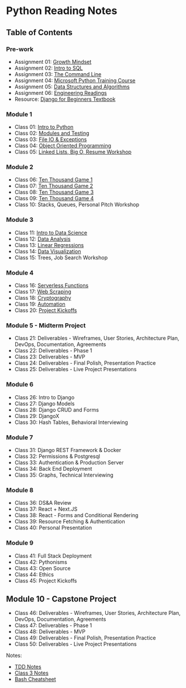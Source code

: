 
# Python Reading Notes

## Table of Contents

### Pre-work

- Assignment 01: [Growth Mindset](growthmindset.md)
- Assignment 02: [Intro to SQL](intro_to_SQL.md)
- Assignment 03: [The Command Line](thecommandline.md)
- Assignment 04: [Microsoft Python Training Course](pythontraining.md)
- Assignment 05: [Data Structures and Algorithms](data.md)
- Assignment 06: [Engineering Readings](engineer.md)
- Resource: [Django for Beginners Textbook](book-django-for-beginners.pdf)


### Module 1

- Class 01: [Intro to Python](1.md)
- Class 02: [Modules and Testing](2.md)
- Class 03: [File IO & Exceptions](3.md)
- Class 04: [Object Oriented Programming](4.md)
- Class 05: [Linked Lists, Big O, Resume Workshop](5.md)

### Module 2

- Class 06: [Ten Thousand Game 1](6.md)
- Class 07: [Ten Thousand Game 2](7.md)
- Class 08: [Ten Thousand Game 3](8.md)
- Class 09: [Ten Thousand Game 4](9.md)
- Class 10: Stacks, Queues, Personal Pitch Workshop

### Module 3

- Class 11: [Intro to Data Science](11.md)
- Class 12: [Data Analysis](12.md)
- Class 13: [Linear Regressions](13.md)
- Class 14: [Data Visualization](14.md)
- Class 15: Trees, Job Search Workshop

### Module 4

- Class 16: [Serverless Functions](16.md)
- Class 17: [Web Scraping](17.md)
- Class 18: [Cryptography](18.md) 
- Class 19: [Automation](19.md)
- Class 20: [Project Kickoffs](20.md)

### Module 5 - Midterm Project

- Class 21: Deliverables - Wireframes, User Stories, Architecture Plan, DevOps, Documentation, Agreements
- Class 22: Deliverables - Phase 1
- Class 23: Deliverables - MVP
- Class 24: Deliverables - Final Polish, Presentation Practice
- Class 25: Deliverables - Live Project Presentations

### Module 6
- Class 26: Intro to Django
- Class 27: Django Models
- Class 28: Django CRUD and Forms
- Class 29: DjangoX
- Class 30: Hash Tables, Behavioral Interviewing

### Module 7
- Class 31: Django REST Framework & Docker
- Class 32: Permissions & Postgresql
- Class 33: Authentication & Production Server
- Class 34: Back End Deployment
- Class 35: Graphs, Technical Interviewing

### Module 8
- Class 36: DS&A Review
- Class 37: React + Next.JS
- Class 38: React - Forms and Conditional Rendering
- Class 39: Resource Fetching & Authentication
- Class 40: Personal Presentation

### Module 9
- Class 41: Full Stack Deployment
- Class 42: Pythonisms
- Class 43: Open Source
- Class 44: Ethics
- Class 45: Project Kickoffs

## Module 10 - Capstone Project
- Class 46: Deliverables - Wireframes, User Stories, Architecture Plan, DevOps, Documentation, Agreements
- Class 47: Deliverables - Phase 1
- Class 48: Deliverables - MVP
- Class 49: Deliverables - Final Polish, Presentation Practice
- Class 50: Deliverables - Live Project Presentations

Notes:

- [TDD Notes](TDD.md)
- [Class 3 Notes](3notes.md)
- [Bash Cheatsheet](bashcheatsheet.md)
